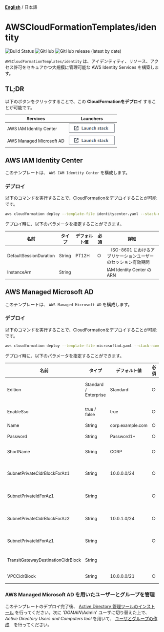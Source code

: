 [**English**](README.md) / 日本語

# AWSCloudFormationTemplates/identity
![Build Status](https://codebuild.ap-northeast-1.amazonaws.com/badges?uuid=eyJlbmNyeXB0ZWREYXRhIjoiT1o3djE0RFpweWErRDl6SkpwTGsySVJKbWk0ajhreUlEaXAvTHh3ZzdaS2wzNVR5V1hpZkZRRVRtcFIvNncydWdad2w4TG9MRVMzVGFvMlZKY2RNYUowPSIsIml2UGFyYW1ldGVyU3BlYyI6Ik0vOGVWdGFEWTlyYVdDZUwiLCJtYXRlcmlhbFNldFNlcmlhbCI6MX0%3D&branch=master)
![GitHub](https://img.shields.io/github/license/eijikominami/aws-cloudformation-templates)
![GitHub release (latest by date)](https://img.shields.io/github/v/release/eijikominami/aws-cloudformation-templates)
 
``AWSCloudFormationTemplates/identity`` は、アイデンティティ、リソース、アクセス許可をセキュアかつ大規模に管理可能な AWS Identity Services を構築します。

## TL;DR

以下のボタンをクリックすることで、この **CloudFormationをデプロイ** することが可能です。

| Services | Launchers |
| --- | --- |
| AWS IAM Identity Center | [![cloudformation-launch-stack](../images/cloudformation-launch-stack.png)](https://console.aws.amazon.com/cloudformation/home?region=ap-northeast-1#/stacks/create/review?stackName=IdentityCenter&templateURL=https://eijikominami.s3-ap-northeast-1.amazonaws.com/aws-cloudformation-templates/identity/identitycenter.yaml) |
| AWS Managed Microsoft AD | [![cloudformation-launch-stack](../images/cloudformation-launch-stack.png)](https://console.aws.amazon.com/cloudformation/home?region=ap-northeast-1#/stacks/create/review?stackName=MicrosoftAD&templateURL=https://eijikominami.s3-ap-northeast-1.amazonaws.com/aws-cloudformation-templates/identity/microsoftad.yaml) |

## AWS IAM Identity Center

このテンプレートは、 ``AWS IAM Identity Center`` を構成します。

### デプロイ

以下のコマンドを実行することで、CloudFormationをデプロイすることが可能です。

```bash
aws cloudformation deploy --template-file identitycenter.yaml --stack-name IdentityCenter --capabilities CAPABILITY_NAMED_IAM CAPABILITY_AUTO_EXPAND
```

デプロイ時に、以下のパラメータを指定することができます。

| 名前 | タイプ | デフォルト値 | 必須 | 詳細 |
| --- | --- | --- | --- | --- |
| DefaultSessionDuration | String | PT12H | ○ |　ISO-8601 におけるアプリケーションユーザーのセッション有効期間 |
| InstanceArn | String |  |  | IAM Identity Center の ARN |

## AWS Managed Microsoft AD

このテンプレートは、 ``AWS Managed Microsoft AD`` を構成します。

### デプロイ

以下のコマンドを実行することで、CloudFormationをデプロイすることが可能です。

```bash
aws cloudformation deploy --template-file microsoftad.yaml --stack-name MicrosoftAD --capabilities CAPABILITY_NAMED_IAM CAPABILITY_AUTO_EXPAND
```

デプロイ時に、以下のパラメータを指定することができます。

| 名前 | タイプ | デフォルト値 | 必須 | 詳細 |
| --- | --- | --- | --- | --- |
| Edition | Standard / Enterprise | Standard | ○ | Microsoft Active Directory のエディション |
| EnableSso | true / false | true | ○ | シングルサインオンを有効化するかどうか |
| Name | String | corp.example.com | ○ | ドメイン名 |
| Password | String | Password1+ | ○ | Admin ユーザのドメイン名 |
| ShortName | String | CORP | ○ | The NetBIOS name for your domain |
| SubnetPrivateCidrBlockForAz1 | String | 10.0.0.0/24 | ○ | AZ1 にあるプライベートサブネットのCIDRブロック |
| SubnetPrivateIdForAz1 | String | | ○ | AZ1 のプライベートサブネット ID |
| SubnetPrivateCidrBlockForAz2 | String | 10.0.1.0/24 | ○ | AZ2 にあるプライベートサブネットのCIDRブロック |
| SubnetPrivateIdForAz1 | String | | ○ | AZ2 のプライベートサブネット ID |
| TransitGatewayDestinationCidrBlock | String | | | TransitGateway のCIDRブロック |
| VPCCidrBlock | String | 10.0.0.0/21 | ○ | VPC のCIDRブロック |

### AWS Managed Microsoft AD を用いたユーザーとグループを管理

このテンプレートのデプロイ完了後、 [Active Directory 管理ツールのインストール](https://docs.aws.amazon.com/ja_jp/directoryservice/latest/admin-guide/ms_ad_install_ad_tools.html) を行ってください。次に '*DOMAIN*\Admin' ユーザに切り替えた上で、 *Active Directory Users and Computers tool* を用いて、 [ユーザとグループの作成](https://docs.aws.amazon.com/ja_jp/directoryservice/latest/admin-guide/ms_ad_manage_users_groups_create_user.html)　を行ってください。